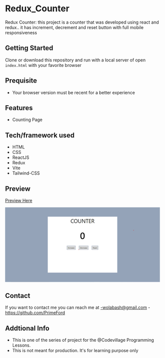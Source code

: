# Redux_Counter

Redux Counter: this project is a counter that was developed using react and redux.. it has increment, decrement and reset button with full mobile responsiveness

## Getting Started

Clone or download this repository and run with a local server of open `index.html` with your favorite browser

## Prequisite

- Your browser version must be recent for a better experience

## Features

- Counting Page

## Tech/framework used

- HTML
- CSS
- ReactJS
- Redux
- Vite
- Tailwind-CSS

## Preview

[Preview Here](https://redux-counter-phi.vercel.app/)

![screenshot](./public/image/snip.png)

## Contact

If you want to contact me you can reach me at
-wolabash@gmail.com -https://github.com/PrimeFord

## Addtional Info

- This is one of the series of project for the @Codevillage Programming Lessons.
- This is not meant for production. It's for learning purpose only
